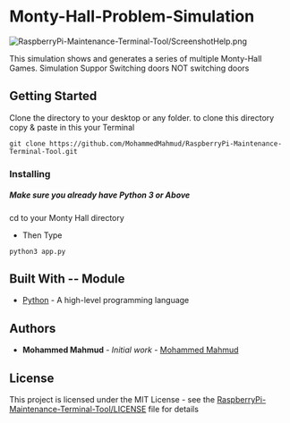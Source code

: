 # Monty-Hall-Problem-Simulation

![RaspberryPi-Maintenance-Terminal-Tool/ScreenshotHelp.png](ScreenshotHelp.png)

This simulation shows and generates a series of multiple Monty-Hall Games.
Simulation  Suppor
Switching doors
NOT switching doors

## Getting Started
Clone the directory to your desktop or any folder.
to clone this directory copy & paste in this your Terminal
```
git clone https://github.com/MohammedMahmud/RaspberryPi-Maintenance-Terminal-Tool.git
```

### Installing
##### Make sure you already have Python 3 or Above  

cd to your  Monty Hall directory

* Then Type 
```
python3 app.py 
```

## Built With -- Module

* [Python](https://www.python.org) - A high-level programming language

## Authors

* **Mohammed Mahmud** - *Initial work* - [Mohammed Mahmud](https://github.com/MohammedMahmud)

## License

This project is licensed under the MIT License - see the [RaspberryPi-Maintenance-Terminal-Tool/LICENSE](LICENSE) file for details
